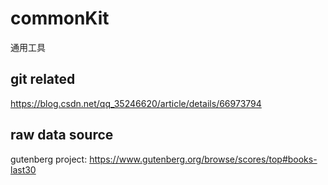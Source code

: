 # commonKit
通用工具

## git related
https://blog.csdn.net/qq_35246620/article/details/66973794

## raw data source
gutenberg project: https://www.gutenberg.org/browse/scores/top#books-last30

